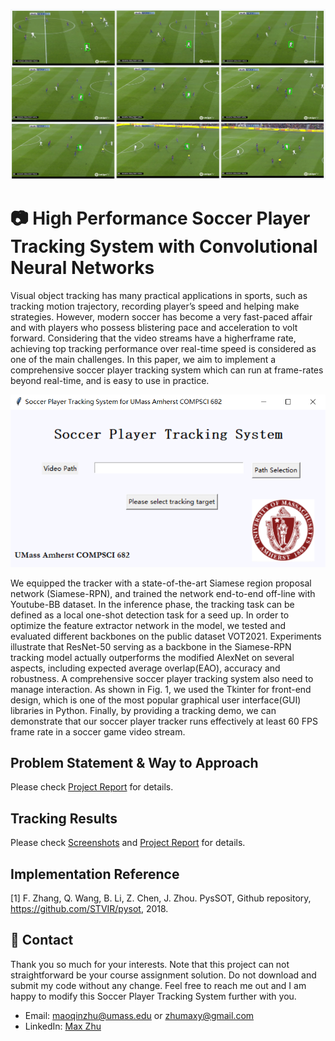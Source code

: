 ![Soccer Player Tracker](https://github.com/MaxyZhu75/High-Performance-Soccer-Player-Tracking-System-with-CNN/blob/main/summary/ScreenShots9.png)
# :camera: High Performance Soccer Player Tracking System with Convolutional Neural Networks
Visual object tracking has many practical applications in sports, such as tracking motion trajectory, recording player’s speed and helping make strategies. However, modern soccer has become a very fast-paced affair and with players who possess blistering pace and acceleration to volt forward. Considering that the video streams have a higherframe rate, achieving top tracking performance over real-time speed is considered as one of the main challenges. In this paper, we aim to implement a comprehensive soccer player tracking system which can run at frame-rates beyond real-time, and is easy to use in practice.

![GUI](https://github.com/MaxyZhu75/High-Performance-Soccer-Player-Tracking-System-with-CNN/blob/main/summary/GUI.png)

We equipped the tracker with a state-of-the-art Siamese region proposal network (Siamese-RPN), and trained the network end-to-end off-line with Youtube-BB dataset. In the inference phase, the tracking task can be defined as a local one-shot detection task for a seed up. In order to optimize the feature extractor network in the model, we tested and evaluated different backbones on the public dataset VOT2021. Experiments illustrate that ResNet-50 serving as a backbone in the Siamese-RPN tracking model actually outperforms the modified AlexNet on several aspects, including expected average overlap(EAO), accuracy and robustness. A comprehensive soccer player tracking system also need to manage interaction. As shown in Fig. 1, we used the Tkinter for front-end design, which is one of the most popular graphical user interface(GUI) libraries in Python. Finally, by providing a tracking demo, we can demonstrate that our soccer player tracker runs effectively at least 60 FPS frame rate in a soccer game video stream.

## Problem Statement & Way to Approach
Please check [Project Report](https://github.com/MaxyZhu75/High-Performance-Soccer-Player-Tracking-System-with-CNN/blob/main/summary/Report.pdf) for details.
## Tracking Results
Please check [Screenshots](https://github.com/MaxyZhu75/High-Performance-Soccer-Player-Tracking-System-with-CNN/blob/main/summary/ScreenShots6.png) and [Project Report](https://github.com/MaxyZhu75/High-Performance-Soccer-Player-Tracking-System-with-CNN/blob/main/summary/Report.pdf) for details.

## Implementation Reference
[1] F. Zhang, Q. Wang, B. Li, Z. Chen, J. Zhou. PysSOT, Github repository, https://github.com/STVIR/pysot, 2018.

## :calling: Contact
Thank you so much for your interests. Note that this project can not straightforward be your course assignment solution. Do not download and submit my code without any change. Feel free to reach me out and I am happy to modify this Soccer Player Tracking System further with you.
* Email: maoqinzhu@umass.edu or zhumaxy@gmail.com
* LinkedIn: [Max Zhu](https://www.linkedin.com/in/maoqin-zhu/)
